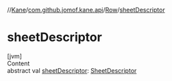 //[Kane](../../index.md)/[com.github.jomof.kane.api](../index.md)/[Row](index.md)/[sheetDescriptor](sheet-descriptor.md)



# sheetDescriptor  
[jvm]  
Content  
abstract val [sheetDescriptor](sheet-descriptor.md): [SheetDescriptor](../../com.github.jomof.kane.impl.sheet/-sheet-descriptor/index.md)  



